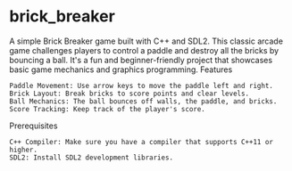 # brick_breaker
A simple Brick Breaker game built with C++ and SDL2. This classic arcade game challenges players to control a paddle and destroy all the bricks by bouncing a ball. It's a fun and beginner-friendly project that showcases basic game mechanics and graphics programming.
Features

    Paddle Movement: Use arrow keys to move the paddle left and right.
    Brick Layout: Break bricks to score points and clear levels.
    Ball Mechanics: The ball bounces off walls, the paddle, and bricks.
    Score Tracking: Keep track of the player's score.

Prerequisites

    C++ Compiler: Make sure you have a compiler that supports C++11 or higher.
    SDL2: Install SDL2 development libraries.
